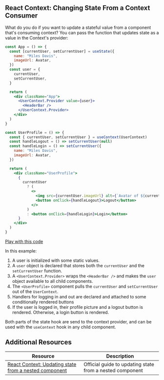 ## React Context: Changing State From a Context Consumer

What do you do if you want to update a stateful value from a component that's consuming context? You can pass the function that updates state as a value in the Context's provider:

```jsx
const App = () => {
  const [currentUser, setCurrentUser] = useState({
    name: "Miles Davis",
    imageUrl: Avatar,
  })
  const user = {
    currentUser,
    setCurrentUser,
  }

  return (
    <div className="App">
      <UserContext.Provider value={user}>
        <HeaderBar />
      </UserContext.Provider>
    </div>
  )
}
```

```jsx
const UserProfile = () => {
  const { currentUser, setCurrentUser } = useContext(UserContext)
  const handleLogout = () => setCurrentUser(null)
  const handleLogin = () => setCurrentUser({
    name: "Miles Davis",
    imageUrl: Avatar,
  })

  return (
    <div className="UserProfile">
      {
        currentUser
          ? (
            <>
              <img src={currentUser.imageUrl} alt={`Avatar of ${currentUser.name}`} />
              <button onClick={handleLogout}>Logout</button>
            </>
          )
          : <button onClick={handleLogin}>Login</button>
      }
    </div>
  )
}
```

[Play with this code](https://codesandbox.io/s/exciting-meadow-r4xeg)

In this example:

1. A user is initialized with some static values.
2. A `user` object is declared that stores both the `currentUser` and the `setCurrentUser` function.
3. A `<UserContext.Provider>` wraps the `<HeaderBar />` and makes the `user` object available to all child components.
4. The `<UserProfile>` component pulls the `currentUser` and `setCurrentUser` out of the `UserContext`.
5. Handlers for logging in and out are declared and attached to some conditionally rendered buttons
6. If the user is logged in, their profile picture and a logout button is rendered. Otherwise, a login button is rendered.

Both parts of the state hook are send to the context provider, and can be used with the `useContext` hook in any child component.

## Additional Resources

| Resource | Description |
| --- | --- |
| [React Context: Updating state from a nested component](https://reactwithhooks.netlify.app/docs/context.html#updating-context-from-a-nested-component) | Official guide to updating state from a nested component |

